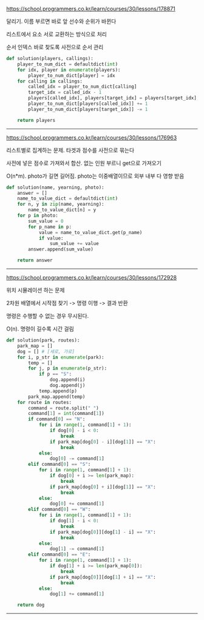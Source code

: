 https://school.programmers.co.kr/learn/courses/30/lessons/178871

달리기. 이름 부르면 바로 앞 선수와 순위가 바뀐다

리스트에서 요소 서로 교환하는 방식으로 처리

순서 인덱스 바로 찾도록 사전으로 순서 관리

```python
def solution(players, callings):
    player_to_num_dict = defaultdict(int)
    for idx, player in enumerate(players):
        player_to_num_dict[player] = idx
    for calling in callings:
        called_idx = player_to_num_dict[calling]
        target_idx = called_idx - 1
        players[called_idx], players[target_idx] = players[target_idx], players[called_idx]
        player_to_num_dict[players[called_idx]] += 1
        player_to_num_dict[players[target_idx]] -= 1

    return players
```
---

https://school.programmers.co.kr/learn/courses/30/lessons/176963

리스트별로 집계하는 문제. 타겟과 점수를 사전으로 묶는다

사전에 넣은 점수로 가져와서 합산. 없는 인원 부르니 get으로 가져오기

O(n*m). photo가 길면 길어짐. photo는 이중배열이므로 외부 내부 다 영향 받음

```python
def solution(name, yearning, photo):
    answer = []
    name_to_value_dict = defaultdict(int)
    for n, y in zip(name, yearning):
        name_to_value_dict[n] = y
    for p in photo:
        sum_value = 0
        for p_name in p:
            value = name_to_value_dict.get(p_name)
            if value:
                sum_value += value
        answer.append(sum_value)

    return answer
```
---

https://school.programmers.co.kr/learn/courses/30/lessons/172928

위치 시뮬레이션 하는 문제

2차원 배열에서 시작점 찾기 -> 명령 이행 -> 결과 반환

명령은 수행할 수 없는 경우 무시된다.

O(n). 명령이 길수록 시간 걸림

```python
def solution(park, routes):
    park_map = []
    dog = [] # [세로, 가로]
    for i, p_str in enumerate(park):
        temp = []
        for j, p in enumerate(p_str):
            if p == "S":
                dog.append(i)
                dog.append(j)
            temp.append(p)
        park_map.append(temp)
    for route in routes:
        command = route.split(" ")
        command[1] = int(command[1])
        if command[0] == "N":
            for i in range(1, command[1] + 1):
                if dog[0] - i < 0:
                    break
                if park_map[dog[0] - i][dog[1]] == "X":
                    break
            else:
                dog[0] -= command[1]
        elif command[0] == "S":
            for i in range(1, command[1] + 1):
                if dog[0] + i >= len(park_map):
                    break
                if park_map[dog[0] + i][dog[1]] == "X":
                    break
            else:
                dog[0] += command[1]
        elif command[0] == "W":
            for i in range(1, command[1] + 1):
                if dog[1] - i < 0:
                    break
                if park_map[dog[0]][dog[1] - i] == "X":
                    break
            else:
                dog[1] -= command[1]
        elif command[0] == "E":
            for i in range(1, command[1] + 1):
                if dog[1] + i >= len(park_map[0]):
                    break
                if park_map[dog[0]][dog[1] + i] == "X":
                    break
            else:
                dog[1] += command[1]

    return dog
```
---

